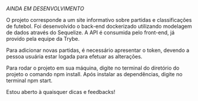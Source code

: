 *AINDA EM DESENVOLVIMENTO*

O projeto corresponde a um site informativo sobre partidas e classificações de futebol. Foi desenvolvido o back-end dockerizado utilizando modelagem de dados através do Sequelize. A API é consumida pelo front-end, já provido pela equipe da Trybe.

Para adicionar novas partidas, é necessário apresentar o token, devendo a pessoa usuária estar logada para efetuar as alterações.

Para rodar o projeto em sua máquina, digite no terminal do diretório do projeto o comando npm install. Após instalar as dependências, digite no terminal npm start.

Estou aberto à quaisquer dicas e feedbacks!
